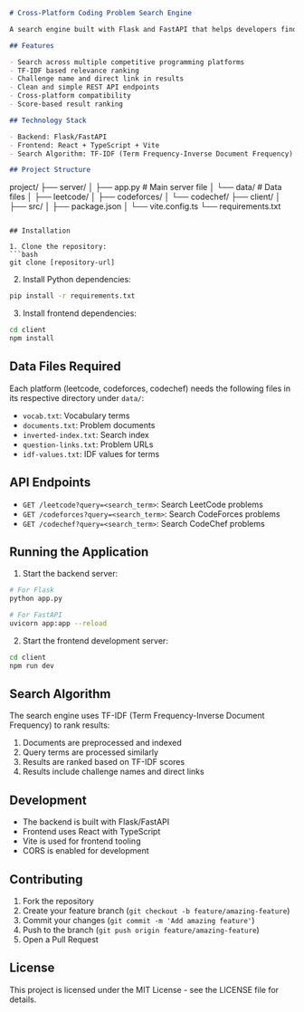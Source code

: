 ```markdown
# Cross-Platform Coding Problem Search Engine

A search engine built with Flask and FastAPI that helps developers find coding problems across multiple platforms (LeetCode, CodeForces, and CodeChef) using TF-IDF based search.

## Features

- Search across multiple competitive programming platforms
- TF-IDF based relevance ranking
- Challenge name and direct link in results
- Clean and simple REST API endpoints
- Cross-platform compatibility
- Score-based result ranking

## Technology Stack

- Backend: Flask/FastAPI
- Frontend: React + TypeScript + Vite
- Search Algorithm: TF-IDF (Term Frequency-Inverse Document Frequency)

## Project Structure

```
project/
├── server/
│   ├── app.py                 # Main server file
│   └── data/                  # Data files
│       ├── leetcode/
│       ├── codeforces/
│       └── codechef/
├── client/
│   ├── src/
│   ├── package.json
│   └── vite.config.ts
└── requirements.txt
```

## Installation

1. Clone the repository:
```bash
git clone [repository-url]
```

2. Install Python dependencies:
```bash
pip install -r requirements.txt
```

3. Install frontend dependencies:
```bash
cd client
npm install
```

## Data Files Required

Each platform (leetcode, codeforces, codechef) needs the following files in its respective directory under `data/`:

- `vocab.txt`: Vocabulary terms
- `documents.txt`: Problem documents
- `inverted-index.txt`: Search index
- `question-links.txt`: Problem URLs
- `idf-values.txt`: IDF values for terms

## API Endpoints

- `GET /leetcode?query=<search_term>`: Search LeetCode problems
- `GET /codeforces?query=<search_term>`: Search CodeForces problems
- `GET /codechef?query=<search_term>`: Search CodeChef problems

## Running the Application

1. Start the backend server:
```bash
# For Flask
python app.py

# For FastAPI
uvicorn app:app --reload
```

2. Start the frontend development server:
```bash
cd client
npm run dev
```

## Search Algorithm

The search engine uses TF-IDF (Term Frequency-Inverse Document Frequency) to rank results:

1. Documents are preprocessed and indexed
2. Query terms are processed similarly
3. Results are ranked based on TF-IDF scores
4. Results include challenge names and direct links

## Development

- The backend is built with Flask/FastAPI
- Frontend uses React with TypeScript
- Vite is used for frontend tooling
- CORS is enabled for development

## Contributing

1. Fork the repository
2. Create your feature branch (`git checkout -b feature/amazing-feature`)
3. Commit your changes (`git commit -m 'Add amazing feature'`)
4. Push to the branch (`git push origin feature/amazing-feature`)
5. Open a Pull Request

## License

This project is licensed under the MIT License - see the LICENSE file for details.
```

